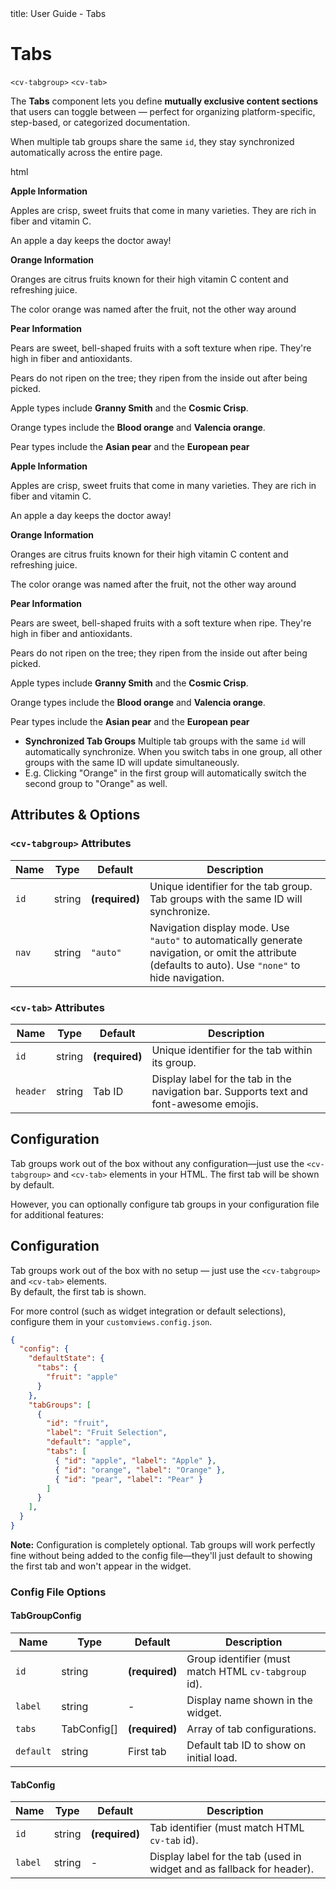 <frontmatter>
  title: User Guide - Tabs
</frontmatter>

# Tabs

`<cv-tabgroup>`
`<cv-tab>`

The **Tabs** component lets you define **mutually exclusive content sections** that users can toggle between — perfect for organizing platform-specific, step-based, or categorized documentation.  

When multiple tab groups share the same `id`, they stay synchronized automatically across the entire page.


<include src="codeAndOutputSeparate.md" boilerplate >
<variable name="highlightStyle">html</variable>
<variable name="code">

<cv-tabgroup id="fruit" nav="auto">
  <cv-tab id="apple" header="Apple">
  
**Apple Information**

Apples are crisp, sweet fruits that come in many varieties. They are rich in fiber and vitamin C.

<box type="important" icon=":apple:">
    An apple a day keeps the doctor away!
</box>

  </cv-tab>
  <cv-tab id="orange" header="Orange">
  
**Orange Information**

Oranges are citrus fruits known for their high vitamin C content and refreshing juice.

<box type="warning" icon=":orange:">
    The color orange was named after the fruit, not the other way around
</box>

  </cv-tab>
  <cv-tab id="pear" header="Pear">
  
**Pear Information**

Pears are sweet, bell-shaped fruits with a soft texture when ripe. They're high in fiber and antioxidants.

<box type="success" icon=":pear:">
    Pears do not ripen on the tree; they ripen from the inside out after being picked. 
</box>

  </cv-tab>
</cv-tabgroup>

<cv-tabgroup id="fruit" nav="auto">
  <cv-tab id="apple" header="Apple Types">

Apple types include **Granny Smith** and the **Cosmic Crisp**.

  </cv-tab>
  <cv-tab id="orange" header="Orange Types">

Orange types include the **Blood orange** and **Valencia orange**. 
  </cv-tab>
  <cv-tab id="pear" header="Pear">

Pear types include the **Asian pear** and the **European pear**
  </cv-tab>
</cv-tabgroup>

</variable>
<variable name="output">

<cv-tabgroup id="fruit" nav="auto">
  <cv-tab id="apple" header="Apple">
  
**Apple Information**

Apples are crisp, sweet fruits that come in many varieties. They are rich in fiber and vitamin C.

<box type="important" icon=":apple:">
    An apple a day keeps the doctor away!
</box>

  </cv-tab>
  <cv-tab id="orange" header="Orange">
  
**Orange Information**

Oranges are citrus fruits known for their high vitamin C content and refreshing juice.

<box type="warning" icon=":orange:">
    The color orange was named after the fruit, not the other way around
</box>

  </cv-tab>
  <cv-tab id="pear" header="Pear">
  
**Pear Information**

Pears are sweet, bell-shaped fruits with a soft texture when ripe. They're high in fiber and antioxidants.

<box type="success" icon=":pear:">
    Pears do not ripen on the tree; they ripen from the inside out after being picked. 
</box>

  </cv-tab>
</cv-tabgroup>

<cv-tabgroup id="fruit" nav="auto">
  <cv-tab id="apple" header="Apple Types">

Apple types include **Granny Smith** and the **Cosmic Crisp**.

  </cv-tab>
  <cv-tab id="orange" header="Orange Types">

Orange types include the **Blood orange** and **Valencia orange**. 
  </cv-tab>
  <cv-tab id="pear" header="Pear">

Pear types include the **Asian pear** and the **European pear**
  </cv-tab>
</cv-tabgroup>

</variable>
</include>


* **Synchronized Tab Groups** Multiple tab groups with the same `id` will automatically synchronize. When you switch tabs in one group, all other groups with the same ID will update simultaneously.
* E.g. Clicking "Orange" in the first group will automatically switch the second group to "Orange" as well.


## Attributes & Options

### `<cv-tabgroup>` Attributes

| Name | Type | Default | Description |
|------|------|---------|-------------|
| `id` | string | **(required)** | Unique identifier for the tab group. Tab groups with the same ID will synchronize. |
| `nav` | string | `"auto"` | Navigation display mode. Use `"auto"` to automatically generate navigation, or omit the attribute (defaults to auto). Use `"none"` to hide navigation. |

### `<cv-tab>` Attributes

| Name | Type | Default | Description |
|------|------|---------|-------------|
| `id` | string | **(required)** | Unique identifier for the tab within its group. |
| `header` | string | Tab ID | Display label for the tab in the navigation bar. Supports text and font-awesome emojis. |

## Configuration

Tab groups work out of the box without any configuration—just use the `<cv-tabgroup>` and `<cv-tab>` elements in your HTML. The first tab will be shown by default.

However, you can optionally configure tab groups in your configuration file for additional features:

## Configuration

Tab groups work out of the box with no setup — just use the `<cv-tabgroup>` and `<cv-tab>` elements.  
By default, the first tab is shown.

For more control (such as widget integration or default selections), configure them in your `customviews.config.json`.

```json
{
  "config": {
    "defaultState": {
      "tabs": {
        "fruit": "apple"
      }
    },
    "tabGroups": [
      {
        "id": "fruit",
        "label": "Fruit Selection",
        "default": "apple",
        "tabs": [
          { "id": "apple", "label": "Apple" },
          { "id": "orange", "label": "Orange" },
          { "id": "pear", "label": "Pear" }
        ]
      }
    ],
  }
}
```

<box type="info">

**Note:** Configuration is completely optional. Tab groups will work perfectly fine without being added to the config file—they'll just default to showing the first tab and won't appear in the widget.
</box>


### Config File Options

#### TabGroupConfig

| Name | Type | Default | Description |
|------|------|---------|-------------|
| `id` | string | **(required)** | Group identifier (must match HTML `cv-tabgroup` id). |
| `label` | string | - | Display name shown in the widget. |
| `tabs` | TabConfig[] | **(required)** | Array of tab configurations. |
| `default` | string | First tab | Default tab ID to show on initial load. |

#### TabConfig

| Name | Type | Default | Description |
|------|------|---------|-------------|
| `id` | string | **(required)** | Tab identifier (must match HTML `cv-tab` id). |
| `label` | string | - | Display label for the tab (used in widget and as fallback for header). |

